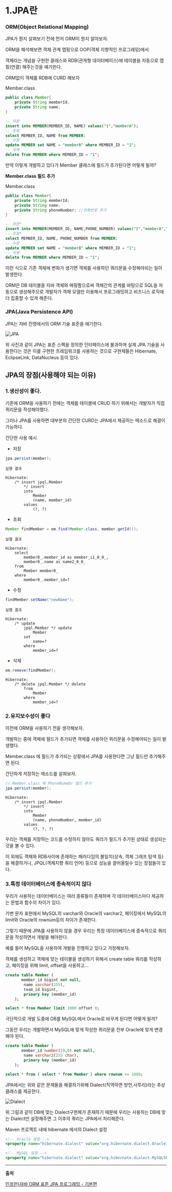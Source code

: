 # 1.JPA란

### ORM(Object Relational Mapping)

JPA가 뭔지 살펴보기 전에 먼저 ORM이 뭔지 알아보자.

ORM을 해석해보면 객체 관계 맵핑으로 OOP(객체 지향적인 프로그래밍)에서

객체라는 개념을 구현한 클래스와 RDB(관게형 데이터베이스)에 테이블을 자동으로 맵핑(연결) 해주는것을 얘기한다.

ORM없이 객체를 RDB에 CURD 해보자

Member.class

```java
public class Member{
    private String memberId;
    private String name;
}
```

```sql
-- 저장
insert into MEMBER(MEMBER_ID, NAME) values("1","memberA");
-- 조회
select MEMBER_ID, NAME from MEMBER:
-- 수정
update MEMBER set NAME = "memberB" where MEMBER_ID = "1";
-- 삭제
delete from MEMBER where MEMBER_ID = "1";
```

만약 이렇게 개발하고 있다가 Member 클래스에 필드가 추가된다면 어떻게 될까?

**Member.class 필드 추가**

Member.class

```java
public class Member{
    private String memberId;
    private String name;
    private String phoneNumber; //전화번호 추가
}
```

```sql
-- 저장*
insert into MEMBER(MEMBER_ID, NAME,PHONE_NUMBER) values("1","memberA","010-...");
-- 조회*
select MEMBER_ID, NAME, PHONE_NUMBER from MEMBER:
-- 수정
update MEMBER set NAME = "memberB" where MEMBER_ID = "1";
-- 삭제
delete from MEMBER where MEMBER_ID = "1";
```

이런 식으로 기존 객체에 변화가 생기면 객체를 사용하던 쿼리문을 수정해야되는 일이 발생한다.

ORM은 DB 테이블을 자바 객체와 매핑함으로써 객체간의 관계를 바탕으로 SQL을 자동으로 생성해주므로 개발자가 객체 모델만 이용해서 프로그래밍하고 비즈니스 로직에 더 집중할 수 있게 해준다.

### JPA(Java Persistence API)

JPA는 자바 진영에서의 ORM 기술 표준을 얘기한다.

![JPA](https://user-images.githubusercontent.com/78605779/151160189-824e151c-61a4-4538-99a4-1e79feb7f2f2.png)

위 사진과 같이 JPA는 표준 스펙을 정의한 인터페이스에 불과하며 실제 JPA 기술을 사용한다는 것은 이를 구현한 프레임워크를 사용하는 것으로 구현체들은 Hibernate, EclipseLink, DataNucleus 등이 있다.

## JPA의 장점(사용해야 되는 이유)

### **1.생산성이 좋다.**

기존에 ORM을 사용하기 전에는 객체를 테이블에 CRUD 하기 위해서는 개발자가 직접 퀴리문을 작성해야했다.

그러나 JPA를 사용하면 대부분의 간단한 CURD는 JPA에서 제공하는 메소드로 해결이 가능하다.

간단한 사용 예시

- 저장

```java
jpa.persist(member);
```

```
실행 결과

Hibernate:
    /* insert jpql.Member
        */ insert
        into
            Member
            (name, member_id)
        values
            (?, ?)
```

- 조회

```java
Member findMember = em.find(Member.class, member.getId());
```

```
실행 결과

Hibernate:
    select
        member0_.member_id as member_i1_0_0_,
        member0_.name as name2_0_0_
    from
        Member member0_
    where
        member0_.member_id=?
```

- 수정

```java
findMember.setName("newName");
```

```
실행 결과

Hibernate:
    /* update
        jpql.Member */ update
            Member
        set
            name=?
        where
            member_id=?
```

- 삭제

```java
em.remove(findMember);
```

```
Hibernate:
    /* delete jpql.Member */ delete
        from
            Member
        where
            member_id=?
```

### **2.유지보수성이 좋다**

이전에 ORM을 사용하기 전을 생각해보자.

개발하는 중에 객체에 필드가 추가되면 객체를 사용하던 퀴리문을 수정해야되는 일이 발생했다.

Member.class 에 필드가 추가되는 상황에서 JPA를 사용한다면 그냥 필드만 추가해주면 된다.

간단하게 저장하는 메소드를 살펴보자.

```java
// Member.class 에 PhoneNumebr 필드 추가
jpa.persist(member);
```

```
Hibernate:
    /* insert jpql.Member
        */ insert
        into
            Member
            (name, phoneNumber, member_id)
        values
            (?, ?, ?)
```

우리는 객체를 저장하는 코드를 수정하지 않아도 쿼리가 필드가 추가된 상태로 생성되는 것을 볼 수 있다.

이 외에도 객체와 RDB사이에 존재하는 패러다임의 불일치(상속, 객체 그래프 탐색 등)을 해결하거나, JPQL(객체지향 쿼리 언어) 등으로 성능을 끌어올릴수 있는 장점들이 있다.

### **3.특정 데이터베이스에 종속적이지 않다**

우리가 사용하는 데이터베이스는 여러 종류들이 존재하며 각 데이터베이스마다 제공하는 문법과 함수의 차이가 있다.

가변 문자 표현에서 MySQL의 varchar와 Oracle의 varchar2,
페이징에서 MySQL의 limit와 Oracle의 rownum등의 차이가 존재한다.

그렇기 때문에 JPA를 사용하지 않을 경우 우리는 특정 데이터베이스에 종속적으로 쿼리문을 작성하면서 개발을 해야한다.

예를 들어 MySQL을 사용하여 개발을 진행하고 있다고 가정해보자.

객체를 생성하고 객체에 맞는 테이블을 생성하기 위해서 create table 쿼리를 작성하고, 페이징을 위해 limit, offset을 사용하고...

```sql
create table Member (
       member_id bigint not null,
        name varchar(255),
        team_id bigint,
        primary key (member_id)
    );

select * from Member limit 1000 offset 0;
```

극단적으로 개발 도중에 DB를 MySQL에서 Oracle로 바꾸게 된다면 어떻게 될까?

그동안 우리는 개발하면서 MySQL에 맞게 작성한 퀴리문을 전부 Oracle에 맞게 변경해야 된다.

```sql
create table Member (
       member_id number(19,0) not null,
        name varchar2(255 char),
        primary key (member_id)
    );

select * from ( select * from Member ) where rownum <= 1000;
```

JPA에서는 위와 같은 문제들을 해결하기위해 Dialect(직역하면 방언,사투리)라는 추상 클래스를 제공한다.

![Dialect](https://user-images.githubusercontent.com/78605779/152772714-1d8fdfdb-6c6b-4335-9505-9ba174d21c46.png)

위 그림과 같이 DB에 맞는 Dialect구현체가 존재하기 때문에 우리는 사용하는 DB에 맞는 Dialect만 설정해주면 그 이후의 쿼리는 JPA에서 처리해준다.

Maven 프로젝트 내에 hibernate 에서의 Dialect 설정

```xml
<!-- Oracle 설정 -->
<property name="hibernate.dialect" value="org.hibernate.dialect.Oracle12cDialect"/>

<!-- MySQL 설정 -->
<property name="hibernate.dialect" value="org.hibernate.dialect.MySQL5Dialect"/>
```

<hr/>

**출처**

[인프런)자바 ORM 표준 JPA 프로그래밍 - 기본편](https://www.inflearn.com/course/ORM-JPA-Basic)
